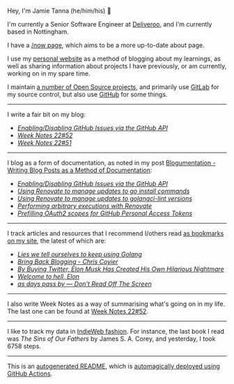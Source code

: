 Hey, I'm Jamie
Tanna (he/him/his) 👋

I'm currently a Senior Software Engineer at [Deliveroo](https://deliveroo.engineering/), and I'm currently based in Nottingham.

I have a [/now page](https://www.jvt.me/now/?utm_campaign=github-jamietanna), which aims to be a more up-to-date about page.

I use my [personal website](https://www.jvt.me/?utm_campaign=github-jamietanna) as a method of blogging about my learnings, as well as sharing information about projects I have previously, or am currently, working on in my spare time.

I maintain [a number of Open Source projects](https://www.jvt.me/open-source/?utm_campaign=github-jamietanna), and primarily use [GitLab](https://gitlab.com/jamietanna) for my source control, but also use [GitHub](https://github.com/jamietanna) for some things.

---

I write a fair bit on my blog:


- [_Enabling/Disabling GitHub Issues via the GitHub API_](https://www.jvt.me/posts/2023/01/03/github-issues-enable-api/?utm_campaign=github-jamietanna)
- [_Week Notes 22#52_](https://www.jvt.me/week-notes/2022/52/?utm_campaign=github-jamietanna)
- [_Week Notes 22#51_](https://www.jvt.me/week-notes/2022/51/?utm_campaign=github-jamietanna)

---

I blog as a form of documentation, as noted in my post [Blogumentation - Writing Blog Posts as a Method of Documentation](https://www.jvt.me/posts/2017/06/25/blogumentation/?utm_campaign=github-jamietanna):


- [_Enabling/Disabling GitHub Issues via the GitHub API_](https://www.jvt.me/posts/2023/01/03/github-issues-enable-api/?utm_campaign=github-jamietanna)
- [_Using Renovate to manage updates to go install commands_](https://www.jvt.me/posts/2022/12/20/renovate-go-install/?utm_campaign=github-jamietanna)
- [_Using Renovate to manage updates to golangci-lint versions_](https://www.jvt.me/posts/2022/12/15/renovate-golangci-lint/?utm_campaign=github-jamietanna)
- [_Performing arbitrary executions with Renovate_](https://www.jvt.me/posts/2022/12/12/renovate-one-off/?utm_campaign=github-jamietanna)
- [_Prefilling OAuth2 scopes for GitHub Personal Access Tokens_](https://www.jvt.me/posts/2022/12/04/prefill-oauth-scopes-github/?utm_campaign=github-jamietanna)

---

I track articles and resources that I recommend I/others read [as bookmarks on my site](https://www.jvt.me/kind/bookmarks/?utm_campaign=github-jamietanna), the latest of which are:


- [_Lies we tell ourselves to keep using Golang_](https://fasterthanli.me/articles/lies-we-tell-ourselves-to-keep-using-golang?utm_campaign=github-jamietanna)
- [_Bring Back Blogging - Chris Coyier_](https://chriscoyier.net/2022/12/26/bring-back-blogging/?utm_campaign=github-jamietanna)
- [_By Buying Twitter, Elon Musk Has Created His Own Hilarious Nightmare_](https://theintercept.com/2022/10/28/elon-musk-twitter/?utm_campaign=github-jamietanna)
- [_Welcome to hell, Elon_](https://www.theverge.com/2022/10/28/23428132/elon-musk-twitter-acquisition-problems-speech-moderation?utm_campaign=github-jamietanna)
- [_as days pass by — Don’t Read Off The Screen_](https://www.kryogenix.org/days/2022/10/18/don-t-read-off-the-screen/?utm_campaign=github-jamietanna)

---

I also write Week Notes as a way of summarising what's going on in my life. The last one can be found at [Week Notes 22#52](https://www.jvt.me/week-notes/2022/52/?utm_campaign=github-jamietanna).

---

I like to track my data in [IndieWeb fashion](https://indieweb.org/why). For instance, the last book I read was _The Sins of Our Fathers_ by James S. A. Corey, and yesterday, I took 6758 steps.

---
This is an [autogenerated README](https://www.jvt.me/posts/2022/01/12/autogenerated-profile-readme/?utm_campaign=github-jamietanna), which is [automagically deployed using GitHub Actions](https://github.com/jamietanna/jamietanna/blob/main/.github/workflows/rebuild.yml).
